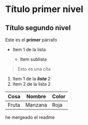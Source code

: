 # Título primer nivel

## Título segundo nivel

Este es el __primer__ párrafo


- Item 1 de la lista

    - Item sublista
    
> Esto es una cita

1. Item 1 de la ***lista*** 2
2. Item 2 de la lista 2


Cosa |  Nombre  | Color
-----| ---------| -------
Fruta| Manzana| Roja


he mergeado el readme

